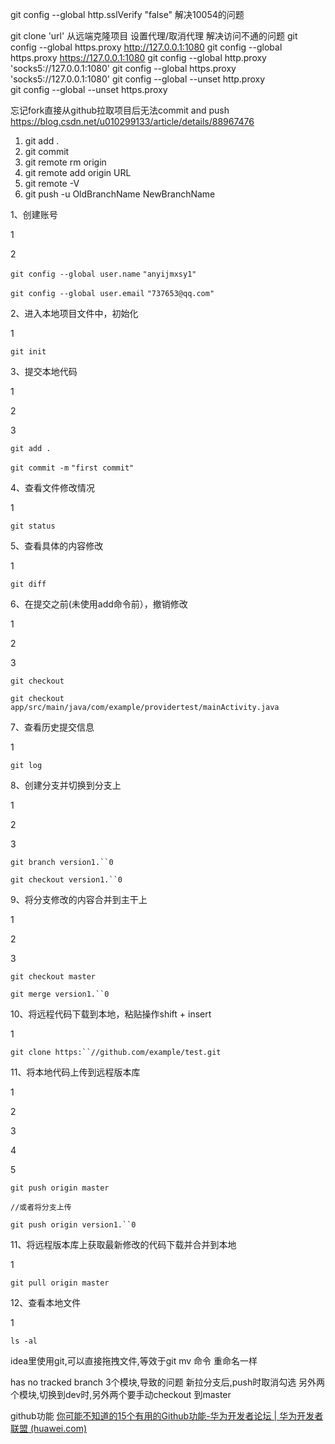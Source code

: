 git config --global http.sslVerify "false"    解决10054的问题

git clone 'url'      从远端克隆项目
设置代理/取消代理  解决访问不通的问题
git config --global https.proxy http://127.0.0.1:1080
git config --global https.proxy https://127.0.0.1:1080
git config --global http.proxy 'socks5://127.0.0.1:1080' 
git config --global https.proxy 'socks5://127.0.0.1:1080'
git config --global --unset http.proxy  
git config --global --unset https.proxy

忘记fork直接从github拉取项目后无法commit and push
https://blog.csdn.net/u010299133/article/details/88967476
 1. git add .
 2. git commit 
 3. git remote rm origin
 4. git remote add origin URL
 5. git remote -V
 6. git push -u OldBranchName NewBranchName
 

1、创建账号　

1

2

`git config --global user.name` `"anyijmxsy1"`

`git config --global user.email` `"737653@qq.com"`

2、进入本地项目文件中，初始化

1

`git init`

3、提交本地代码

1

2

3

`git add .`

`git commit -m` `"first commit"`

4、查看文件修改情况

1

`git status`

5、查看具体的内容修改

1

`git diff`

6、在提交之前(未使用add命令前），撤销修改

1

2

3

`git checkout`

`git checkout app/src/main/java/com/example/providertest/mainActivity.java`

7、查看历史提交信息

1

`git log`

8、创建分支并切换到分支上

1

2

3

`git branch version1.``0`

`git checkout version1.``0`

9、将分支修改的内容合并到主干上

1

2

3

`git checkout master`

`git merge version1.``0`

10、将远程代码下载到本地，粘贴操作shift + insert

1

`git clone https:``//github.com/example/test.git`

11、将本地代码上传到远程版本库

1

2

3

4

5

`git push origin master`

`//或者将分支上传`

`git push origin version1.``0`

11、将远程版本库上获取最新修改的代码下载并合并到本地

1

`git pull origin master`

12、查看本地文件

1

`ls -al`


idea里使用git,可以直接拖拽文件,等效于git mv 命令
重命名一样

has no tracked branch
3个模块,导致的问题
新拉分支后,push时取消勾选 另外两个模块,切换到dev时,另外两个要手动checkout 到master

github功能
[你可能不知道的15个有用的Github功能-华为开发者论坛 | 华为开发者联盟 (huawei.com)](https://developer.huawei.com/consumer/cn/forum/topic/0201403843309700193)

